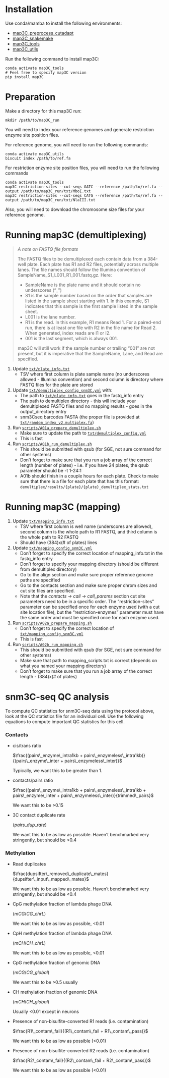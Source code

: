 # Installation

Use conda/mamba to install the following environments:

* [map3C_preprocess_cutadapt](../../envs/preprocess/map3C_preprocess_cutadapt.yml)
* [map3C_snakemake](../../envs/map3C_snakemake.yml)
* [map3C_tools](../../envs/map3C_tools.yml)
* [map3C_utils](../../envs/map3C_utils.yml)

Run the following command to install map3C:

```{bash}
conda activate map3C_tools
# Feel free to specify map3C version
pip install map3C
```

# Preparation

Make a directory for this map3C run:

```{bash}
mkdir /path/to/map3C_run
```
You will need to index your reference genomes and generate restriction enzyme site position files. 

For reference genome, you will need to run the following commands:

```{bash}
conda activate map3C_utils
biscuit index /path/to/ref.fa
```

For restriction enzyme site position files, you will need to run the following commands

```{bash}
conda activate map3C_tools
map3C restriction-sites --cut-seqs GATC --reference /path/to/ref.fa --output /path/to/map3C_run/txt/MboI.txt
map3C restriction-sites --cut-seqs CATG --reference /path/to/ref.fa --output /path/to/map3C_run/txt/NlaIII.txt
```

Also, you will need to download the chromosome size files for your reference genome.


# Running map3C (demultiplexing)

> _A note on FASTQ file formats_
> 
>The FASTQ files to be demultiplexed each contain data from a 384-well plate. Each plate has R1 and R2 files, potentially across multiple lanes. The file names should follow the Illumina convention of SampleName_S1_L001_R1_001.fastq.gz. Here:
> * SampleName is the plate name and it should contain no underscores (“_”)
> * S1 is the sample number based on the order that samples are listed in the sample sheet starting with 1. In this example, S1 indicates that this sample is the first sample listed in the sample sheet.
> * L001 is the lane number.
> * R1 is the read. In this example, R1 means Read 1. For a paired-end run, there is at least one file with R2 in the file name for Read 2. When generated, index reads are I1 or I2.
> * 001 is the last segment, which is always 001.
> 
> map3C will still work if the sample number or trailing “001” are not present, but it is imperative that the SampleName, Lane, and Read are specified.


1. Update [`txt/plate_info.txt`](txt/plate_info.txt)
   * TSV where first column is plate sample name (no underscores allowed - Illumina convention) and second column is directory where FASTQ files for the plate are stored
2. Update [`txt/demultiplex_config_snm3C.yml`](txt/demultiplex_config_snm3C.yml) with:
   * The path to [`txt/plate_info.txt`](txt/plate_info.txt) goes in the fastq_info entry
   * The path to demultiplex directory - this will include your demultiplexed FASTQ files and no mapping results - goes in the output_directory entry
   * snm3Cseq barcodes FASTA (the proper file is provided at [`txt/random_index_v2.multiplex.fa`](txt/random_index_v2.multiplex.fa))
3. Run [`scripts/A01a_prepare_demultiplex.sh`](scripts/A01a_prepare_demultiplex.sh)
   * Make sure to update the path to [`txt/demultiplex_config.yml`](txt/demultiplex_config_snm3C.yml)
   * This is fast
4. Run [`scripts/A01b_run_demultiplex.sh`](scripts/A01b_run_demultiplex.sh)
   * This should be submitted with qsub (for SGE, not sure command for other systems)
   * Don’t forget to make sure that you run a job array of the correct length (number of plates) - i.e. if you have 24 plates, the qsub parameter should be -t 1-24:1
   * A01b should finish in a couple hours for each plate. Check to make sure that there is a file for each plate that has this format: `demultiplex/results/{plate}/{plate}_demultiplex_stats.txt`

# Running map3C (mapping)

1. Update [`txt/mapping_info.txt`](txt/mapping_info.txt)
   * TSV where first column is well name (underscores are allowed), second column is the whole path to R1 FASTQ, and third column is the whole path to R2 FASTQ
   * Should have (384)x(# of plates) lines
2. Update [`txt/mapping_config_snm3C.yml`](txt/mapping_config_snm3C.yml)
   * Don’t forget to specify the correct location of mapping_info.txt in the fastq_info entry
   * Don’t forget to specify your mapping directory (should be different from demultiplex directory)
   * Go to the align section and make sure proper reference genome paths are specified
   * Go to the contacts section and make sure proper chrom sizes and cut site files are specified.
   * Note that the _contacts -> call -> call_params_ section cut site parameters need to be in a specific order. The “restriction-sites” parameter can be specified once for each enzyme used (with a cut site location file), but the “restriction-enzymes” parameter must have the same order and must be specified once for each enzyme used.
3. Run [`scripts/A02a_prepare_mapping.sh`](scripts/A02a_prepare_mapping.sh)
   * Don’t forget to specify the correct location of [`txt/mapping_config_snm3C.yml`](txt/mapping_config_snm3C.yml)
   * This is fast
4. Run [`scripts/A02b_run_mapping.sh`](scripts/A02b_run_mapping.sh)
   * This should be submitted with qsub (for SGE, not sure command for other systems)
   * Make sure that path to mapping_scripts.txt is correct (depends on what you named your mapping directory)
   * Don’t forget to make sure that you run a job array of the correct length - (384)x(# of plates)

# snm3C-seq QC analysis

To compute QC statistics for snm3C-seq data using the protocol above, look at the QC statistics file for an individual cell. Use the following equations to compute important QC statistics for this cell.

### Contacts
* cis/trans ratio

  $\frac{(pairs\_enzyme\_intra1kb + pairs\_enzymeless\_intra1kb)}{(pairs\_enzyme\_inter + pairs\_enzymeless\_inter)}$

  Typically, we want this to be greater than 1.

* contacts/pairs ratio

  $\frac{(pairs\_enzyme\_intra1kb + pairs\_enzymeless\_intra1kb + pairs\_enzyme\_inter + pairs\_enzymeless\_inter)}{trimmed\_pairs}$

  We want this to be >0.15

* 3C contact duplicate rate

  $(pairs\_dup\_rate)$

  We want this to be as low as possible. Haven’t benchmarked very stringently, but should be <0.4

### Methylation

* Read duplicates

  $\frac{dupsifter\_removed\_duplicate\_mates}{dupsifter\_input\_mapped\_mates}$

  We want this to be as low as possible. Haven’t benchmarked very stringently, but should be <0.4

* CpG methylation fraction of lambda phage DNA

  $(mCG/CG\_chrL)$

  We want this to be as low as possible, <0.01

* CpH methylation fraction of lambda phage DNA

  $(mCH/CH\_chrL)$

  We want this to be as low as possible, <0.01

* CpG methylation fraction of genomic DNA

  $(mCG/CG\_global)$

  We want this to be >0.5 usually

* CH methylation fraction of genomic DNA

  $(mCH/CH\_global)$

  Usually <0.01 except in neurons

* Presence of non-bisulfite-converted R1 reads (i.e. contamination)

  $\frac{R1\_contam\_fail}{(R1\_contam\_fail + R1\_contam\_pass)}$

  We want this to be as low as possible (<0.01)

* Presence of non-bisulfite-converted R2 reads (i.e. contamination)

  $\frac{R2\_contam\_fail}{(R2\_contam\_fail + R2\_contam\_pass)}$

  We want this to be as low as possible (<0.01)


